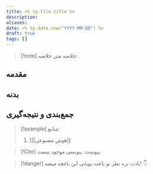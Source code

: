 ```yaml
---
title: <% tp.file.title %>
description: 
aliases: 
date: <% tp.date.now("YYYY-MM-DD") %>
draft: true
tags: []
---
```

>[!note] خلاصه
>متن خلاصه:
## مقدمه


## بدنه


## جمع‌بندی و نتیجه‌گیری



>[!example] منابع:
>1. [[|هوش مصنوعی]]

>[!Cite] پیوست:
>پیوستی موجود نیست.

>[!danger] یادت نره نظر تو باعث پویایی این باغچه میشه! 👇